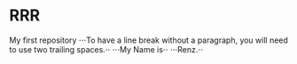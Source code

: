 # RRR
My first repository 
⋅⋅⋅To have a line break without a paragraph, you will need to use two trailing spaces.⋅⋅
⋅⋅⋅My Name is⋅⋅
⋅⋅⋅Renz.⋅⋅
